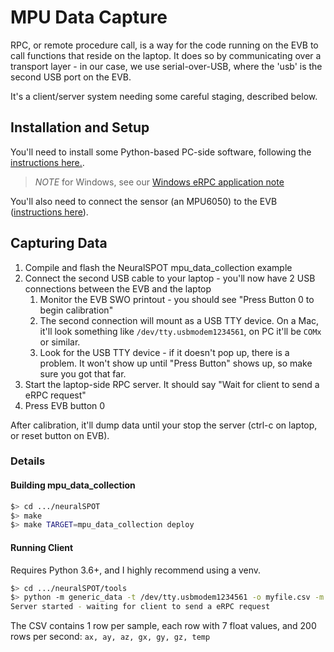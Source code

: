 # MPU Data Capture
RPC, or remote procedure call, is a way for the code running on the EVB to call functions that reside on the laptop. It does so by communicating over a transport layer - in our case, we use serial-over-USB, where the 'usb' is the second USB port on the EVB.

It's a client/server system needing some careful staging, described below.

## Installation and Setup
You'll need to install some Python-based PC-side software, following the [instructions here.](../../neuralspot/ns-rpc/README.md).

> *NOTE* for Windows, see our [Windows eRPC application note](../../docs/Application-Note-neuralSPOT-and-Windows.md)

You'll also need to connect the sensor (an MPU6050) to the EVB ([instructions here](../../neuralspot/ns-i2c/README.md)).

## Capturing Data
1. Compile and flash the NeuralSPOT mpu_data_collection example
2. Connect the second USB cable to your laptop - you'll now have 2 USB connections between the EVB and the laptop
    1. Monitor the EVB SWO printout - you should see "Press Button 0 to begin calibration"
    2. The second connection will mount as a USB TTY device. On a Mac, it'll look something like `/dev/tty.usbmodem1234561`, on PC it'll be `COMx` or similar.
    3. Look for the USB TTY device - if it doesn't pop up, there is a problem. It won't show up until "Press Button" shows up, so make sure you got that far.
3. Start the laptop-side RPC server. It should say "Wait for client to send a eRPC request"
4. Press EVB button 0

After calibration, it'll dump data until your stop the server (ctrl-c on laptop, or reset button on EVB).

### Details

#### Building mpu_data_collection

```bash
$> cd .../neuralSPOT
$> make
$> make TARGET=mpu_data_collection deploy
```

#### Running Client

Requires Python 3.6+, and I highly recommend using a venv.

```bash
$> cd .../neuralSPOT/tools
$> python -m generic_data -t /dev/tty.usbmodem1234561 -o myfile.csv -m server
Server started - waiting for client to send a eRPC request
```

The CSV contains 1 row per sample, each row with 7 float values, and 200 rows per second: `ax, ay, az, gx, gy, gz, temp`
